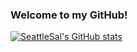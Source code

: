 ### Welcome to my GitHub!

[![SeattleSal's GitHub stats](https://github-readme-stats.vercel.app/api?username=seattlesal&show_icons=true)](https://github.com/seattlesal/github-readme-stats)


<!--
**SeattleSal/SeattleSal** is a ✨ _special_ ✨ repository because its `README.md` (this file) appears on your GitHub profile.

Here are some ideas to get you started:

- 🔭 I’m currently working on ...
- 🌱 I’m currently learning ...
- 👯 I’m looking to collaborate on ...
- 🤔 I’m looking for help with ...
- 💬 Ask me about ...
- 📫 How to reach me: ...
- 😄 Pronouns: ...
- ⚡ Fun fact: ...
-->
